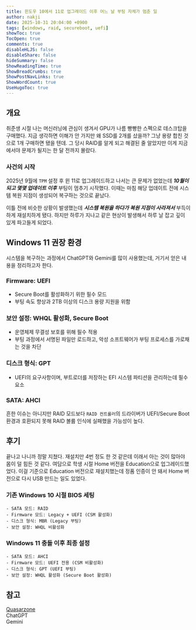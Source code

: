 ```yaml
---
title: 윈도우 10에서 11로 업그레이드 이후 어느 날 부팅 자체가 멈춘 일
author: nakji
date: 2025-10-31 20:04:00 +0900
tags: [windows, raid, secureboot, uefi]
showToc: true
TocOpen: true
comments: true
disableHLJS: false
disableShare: false
hideSummary: false
ShowReadingTime: true
ShowBreadCrumbs: true
ShowPostNavLinks: true
ShowWordCount: true
UseHugoToc: true
---
```


## 개요
취준생 시절 나는 머신러닝에 관심이 생겨서 GPU가 나름 빵빵한 스펙으로 데스크탑을 구매했다.
지금 생각하면 이해가 안 가지만 왜 SSD를 2개를 샀을까? 그냥 용량 합친 것으로 1개 구매하면 됐을 텐데.
그 당시 RAID를 알게 되고 해결된 줄 알았지만 이게 지금에서야 문제가 될지는 한 달 전까지 몰랐다.

### 사건의 시작
2025년 9월에 `TPM` 설정 후 윈 11로 업그레이드하고 나서는 큰 문제가 없었는데 ***10월이 되고 몇몇 업데이트 이후*** 부팅이 멈추기 시작했다.
이때는 마침 해당 업데이트 전에 시스템 복원 지점이 생성되어 복구하는 것으로 끝났다.

이틀 전에 비슷한 상황이 발생했는데 ***시스템 복원을 하다가 복원 지점이 사라져서*** 부득이하게 재설치하게 됐다. 
하지만 하루가 지나고 같은 현상이 발생해서 하루 날 잡고 깊이 있게 파고들게 되었다.

## Windows 11 권장 환경
시스템을 복구하는 과정에서 ChatGPT와 Gemini를 많이 사용했는데, 거기서 얻은 내용을 정리하고자 한다.

### Firmware: UEFI
- Secure Boot를 활성화하기 위한 필수 모드
- 부팅 속도 향상과 2TB 이상의 디스크 용량 지원을 위함

### 보안 설정: WHQL 활성화, Secure Boot
- 운영체제 무결성 보호를 위해 필수 적용
- 부팅 과정에서 서명된 파일만 로드하고, 악성 소프트웨어가 부팅 프로세스를 가로채는 것을 차단

### 디스크 형식: GPT
- UEFI의 요구사항이며, 부트로더를 저장하는 EFI 시스템 파티션을 관리하는데 필수 요소 

### SATA: AHCI
흔한 이슈는 아니지만 RAID 모드보다 `RAID 컨트롤러`의 드라이버가 UEFI/Secure Boot 환경과 호환되지 못해 RAID 볼륨 인식에 실패했을 가능성이 높다.

## 후기
끝나고 나니까 정말 지쳤다. 재설치만 4번 정도 한 것 같은데 이래서 아는 것이 많아야 몸이 덜 힘든 것 같다.
여담으로 학생 시절 Home 버전을 Education으로 업그레이드했었다. 이걸 기준으로 Education 버전으로 재설치했는데 정품 인증이 안 돼서 Home 버전으로 다시 USB 만드는 일도 있었다.

### 기존 Windows 10 시절 BIOS 세팅
```
- SATA 모드: RAID
- Firmware 모드: Legacy + UEFI (CSM 활성화)
- 디스크 형식: MBR (Legacy 부팅)
- 보안 설정: WHQL 비활성화
```

### Windows 11 충돌 이후 최종 설정
```
- SATA 모드: AHCI
- Firmware 모드: UEFI 전용 (CSM 비활성화)
- 디스크 형식: GPT (UEFI 부팅)
- 보안 설정: WHQL 활성화 (Secure Boot 활성화)
```

## 참고
[Quasarzone](https://quasarzone.com/bbs/qc_plan/views/38497#p10)    
ChatGPT     
Gemini